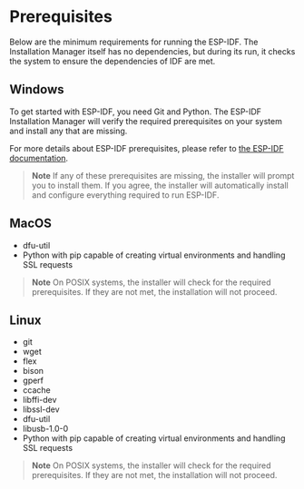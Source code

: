 # Prerequisites

Below are the minimum requirements for running the ESP-IDF. The Installation Manager itself has no dependencies, but during its run, it checks the system to ensure the dependencies of IDF are met.

## Windows

To get started with ESP-IDF, you need Git and Python. The ESP-IDF Installation Manager will verify the required prerequisites on your system and install any that are missing.

For more details about ESP-IDF prerequisites, please refer to [the ESP-IDF documentation](https://docs.espressif.com/projects/esp-idf/en/v4.2.2/esp32/get-started/windows-setup.html).

> **Note**
> If any of these prerequisites are missing, the installer will prompt you to install them. If you agree, the installer will automatically install and configure everything required to run ESP-IDF.

## MacOS

- dfu-util
- Python with pip capable of creating virtual environments and handling SSL requests

> **Note**
> On POSIX systems, the installer will check for the required prerequisites. If they are not met, the installation will not proceed.

## Linux

- git
- wget
- flex
- bison
- gperf
- ccache
- libffi-dev
- libssl-dev
- dfu-util
- libusb-1.0-0
- Python with pip capable of creating virtual environments and handling SSL requests

> **Note**
> On POSIX systems, the installer will check for the required prerequisites. If they are not met, the installation will not proceed.
